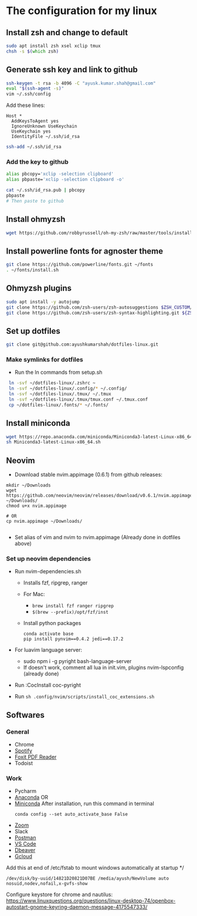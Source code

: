 # The configuration for my linux

<!-- ## First, change bash to zsh (Linux) --> 
<!-- ``` -->
<!-- sudo apt install -y zsh -->
<!-- chsh -s $(which zsh) -->
<!-- ``` -->
<!-- ## Logout and login, then run setup.sh -->
<!-- ``` -->
<!-- chmod +x ~/Desktop/dotfiles-linux/setup.sh -->
<!-- . ~/Desktop/dotfiles-linux/setup.sh -->
<!-- ``` -->

<!-- ## Repeated steps -->
<!-- [Add ssh key to github](https://help.github.com/en/github/authenticating-to-github/generating-a-new-ssh-key-and-adding-it-to-the-ssh-agent) -->

## Install zsh and change to default

```zsh
sudo apt install zsh xsel xclip tmux
chsh -s $(which zsh)
```

## Generate ssh key and link to github

```zsh
ssh-keygen -t rsa -b 4096 -C "ayusk.kumar.shah@gmail.com"
eval "$(ssh-agent -s)"
vim ~/.ssh/config
```

Add these lines:
```
Host *
  AddKeysToAgent yes
  IgnoreUnknown UseKeychain
  UseKeychain yes
  IdentityFile ~/.ssh/id_rsa
```

```zsh
ssh-add ~/.ssh/id_rsa
```

### Add the key to github

```zsh
alias pbcopy='xclip -selection clipboard'
alias pbpaste='xclip -selection clipboard -o'

cat ~/.ssh/id_rsa.pub | pbcopy
pbpaste
# Then paste to github
```

## Install ohmyzsh
```zsh
wget https://github.com/robbyrussell/oh-my-zsh/raw/master/tools/install.sh -O - | zsh
```

## Install powerline fonts for agnoster theme

```zsh
git clone https://github.com/powerline/fonts.git ~/fonts
. ~/fonts/install.sh
```

## Ohmyzsh plugins

```zsh
sudo apt install -y autojump
git clone https://github.com/zsh-users/zsh-autosuggestions $ZSH_CUSTOM/plugins/zsh-autosuggestions
git clone https://github.com/zsh-users/zsh-syntax-highlighting.git ${ZSH_CUSTOM:-~/.oh-my-zsh/custom}/plugins/zsh-syntax-highlighting
```

## Set up dotfiles

```zsh
git clone git@github.com:ayushkumarshah/dotfiles-linux.git
```

### Make symlinks for dotfiles
- Run the ln commands from setup.sh
 
 ```zsh
  ln -svf ~/dotfiles-linux/.zshrc ~
  ln -svf ~/dotfiles-linux/.config/* ~/.config/
  ln -svf ~/dotfiles-linux/.tmux/ ~/.tmux
  ln -svf ~/dotfiles-linux/.tmux/tmux.conf ~/.tmux.conf
  cp ~/dotfiles-linux/.fonts/* ~/.fonts/
 ```

## Install miniconda
```zsh
wget https://repo.anaconda.com/miniconda/Miniconda3-latest-Linux-x86_64.sh
sh Miniconda3-latest-Linux-x86_64.sh
```

## Neovim

- Download stable nvim.appimage (0.6.1) from github releases:
```  
mkdir ~/Downloads
wget https://github.com/neovim/neovim/releases/download/v0.6.1/nvim.appimage ~/Downloads/
chmod u+x nvim.appimage

# OR
cp nvim.appimage ~/Downloads/


```

- Set alias of vim and nvim to nvim.appimage (Already done in dotfiles above)

### Set up neovim dependencies

- Run nvim-dependencies.sh
  - Installs fzf, ripgrep, ranger
  - For Mac: 
    - `brew install fzf ranger ripgrep`
    - `$(brew --prefix)/opt/fzf/inst`

  - Install python packages
    ```
    conda activate base
    pip install pynvim==0.4.2 jedi==0.17.2
    ```

- For luavim language server:
  * sudo npm i -g pyright bash-language-server
  * If doesn't work, comment all lua in init.vim, plugins nvim-lspconfig
      (already done)
- Run :CocInstall coc-pyright
- Run `sh .config/nvim/scripts/install_coc_extensions.sh`

## Softwares

### General
* Chrome
* [Spotify](http://www.spotify.com/download?_ga=2.119251337.1285576053.1579697598-1908647167.1579697598)
* [Foxit PDF Reader](https://www.foxitsoftware.com/pdf-reader/)
* Todoist

### Work
* Pycharm
* [Anaconda](https://www.anaconda.com/distribution/#download-section) OR
* [Miniconda](https://docs.conda.io/en/latest/miniconda.html)
  After installation, run this command in terminal
  ```
  conda config --set auto_activate_base False
  ```
* [Zoom](https://zoom.us/download)
* Slack
* [Postman](https://www.getpostman.com/downloads/)
* [VS Code](https://code.visualstudio.com/download)
* [Dbeaver](https://dbeaver.io/download/)
* [Gcloud](https://cloud.google.com/sdk/install#installation_options)
  
Add this at end of /etc/fstab  to mount windows automatically at startup */
```
/dev/disk/by-uuid/14821D20821D07BE /media/ayush/NewVolume auto nosuid,nodev,nofail,x-gvfs-show 
```

Configure keystore for chrome and nautilus: 
https://www.linuxquestions.org/questions/linux-desktop-74/openbox-autostart-gnome-keyring-daemon-message-4175547333/
